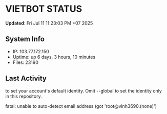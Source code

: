 # VIETBOT STATUS
**Updated**: Fri Jul 11 11:23:03 PM +07 2025

## System Info
- IP: 103.77.172.150
- Uptime: up 6 days, 3 hours, 10 minutes
- Files: 23190

## Last Activity

to set your account's default identity.
Omit --global to set the identity only in this repository.

fatal: unable to auto-detect email address (got 'root@vinh3690.(none)')
